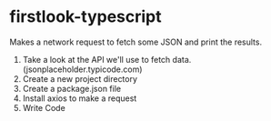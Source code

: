 # firstlook-typescript
Makes a network request to fetch some JSON and print the results.


1. Take a look at the API we'll use to fetch data. (jsonplaceholder.typicode.com)
2. Create a new project directory
3. Create a package.json file
4. Install axios to make a request
5. Write Code

